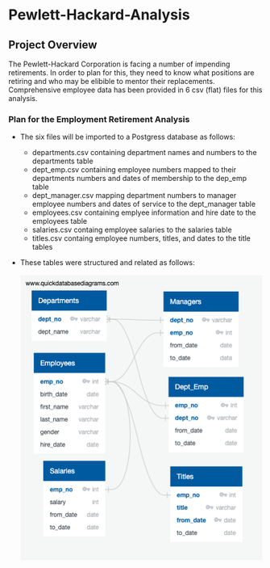 # Pewlett-Hackard-Analysis

## Project Overview
The Pewlett-Hackard Corporation is facing a number of impending retirements.  In order to plan for this, they need to know what positions are retiring and who may be elibible to mentor their replacements.  Comprehensive employee data has been provided in 6 csv (flat) files for this analysis.

### Plan for the Employment Retirement Analysis
- The six files will be imported to a Postgress database as follows:
  - departments.csv containing department names and numbers to the departments table
  - dept_emp.csv containing employee numbers mapped to their departments numbers and dates of membership to the dep_emp table
  - dept_manager.csv mapping department numbers to manager employee numbers and dates of service to the dept_manager table
  - employees.csv containing emplyee information and hire date to the employees table
  - salaries.csv containg employee salaries to the salaries table
  - titles.csv containg employee numbers, titles, and dates to the title tables
  
- These tables were structured and related as follows:<br><br>
<img src=EmployeeDB.png></img><br>
